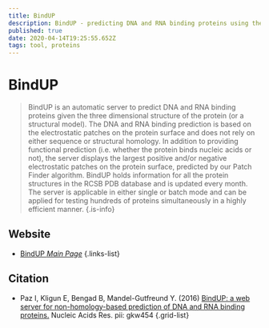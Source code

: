 ```yaml
---
title: BindUP
description: BindUP - predicting DNA and RNA binding proteins using the electrostatic patches on the protein surface.
published: true
date: 2020-04-14T19:25:55.652Z
tags: tool, proteins
---
```


# BindUP

> BindUP is an automatic server to predict DNA and RNA binding proteins given the three dimensional structure of the protein (or a structural model). The DNA and RNA binding prediction is based on the electrostatic patches on the protein surface and does not rely on either sequence or structural homology. In addition to providing functional prediction (i.e. whether the protein binds nucleic acids or not), the server displays the largest positive and/or negative electrostatic patches on the protein surface, predicted by our Patch Finder algorithm. 
&NewLine;
BindUP holds information for all the protein structures in the RCSB PDB database and is updated every month. The server is applicable in either single or batch mode and can be applied for testing hundreds of proteins simultaneously in a highly efficient manner.
{.is-info}



## Website

- [BindUP *Main Page*](http://bindup.technion.ac.il/)
{.links-list}

## Citation

- Paz I, Kligun E, Bengad B, Mandel-Gutfreund Y. (2016) [BindUP: a web server for non-homology-based prediction of DNA and RNA binding proteins.](https://academic.oup.com/nar/article/44/W1/W568/2499389) Nucleic Acids Res. pii: gkw454
{.grid-list}